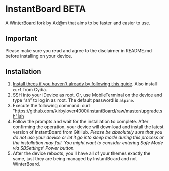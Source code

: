 # InstantBoard BETA #
A [WinterBoard](http://saurik.com/id/9) fork by [Ad@m](http://adamscode.sourceforge.net) that aims to be faster and easier to use.  

## Important ##
Please make sure you read and agree to the disclaimer in README.md before installing on your device.

## Installation ##
1. [Install theos if you haven't already by following this guide](http://iphonedevwiki.net/index.php?title=theos). Also install `curl` from Cydia.
2. SSH into your iDevice as root. Or, use MobileTerminal on the device and type “sh” to log in as root. 
   The default password is `alpine`.
3. Execute the following command:
        curl "https://github.com/kirbylover4000/InstantBoard/raw/master/upgrade.sh"|sh
4. Follow the prompts and wait for the installation to complete. 
    After confirming the operation, your device will download and install the latest version of InstantBoard from GitHub.
    _Please be absolutely sure that you do not use your device or let it go into sleep mode during this process or the installation may fail. You might want to consider entering Safe Mode via SBSettings' Power button._
5. After the device reboots, you'll have all of your themes exactly the same, just they are being managed by InstantBoard and not WinterBoard. 